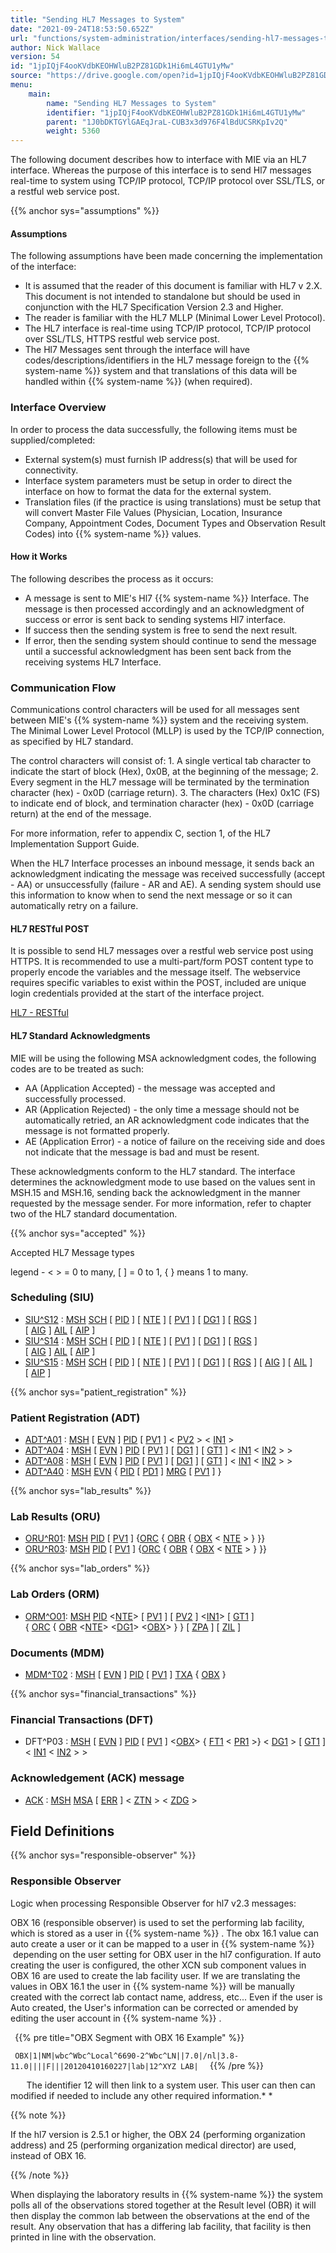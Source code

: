 ```yaml
---
title: "Sending HL7 Messages to System"
date: "2021-09-24T18:53:50.652Z"
url: "functions/system-administration/interfaces/sending-hl7-messages-to-system.html"
author: Nick Wallace
version: 54
id: "1jpIQjF4ooKVdbKEOHWluB2PZ81GDk1Hi6mL4GTU1yMw"
source: "https://drive.google.com/open?id=1jpIQjF4ooKVdbKEOHWluB2PZ81GDk1Hi6mL4GTU1yMw"
menu:
    main:
        name: "Sending HL7 Messages to System"
        identifier: "1jpIQjF4ooKVdbKEOHWluB2PZ81GDk1Hi6mL4GTU1yMw"
        parent: "1J0bDKTGYlGAEqJraL-CUB3x3d976F4lBdUCSRKpIv2Q"
        weight: 5360
---
```

The following document describes how to interface with MIE via an HL7 interface. Whereas the purpose of this interface is to send Hl7 messages real-time to system using TCP/IP protocol, TCP/IP protocol over SSL/TLS, or a restful web service post.

{{% anchor sys="assumptions" %}}

#### Assumptions

The following assumptions have been made concerning the implementation of the interface:

* It is assumed that the reader of this document is familiar with HL7 v 2.X. This document is not intended to standalone but should be used in conjunction with the HL7 Specification Version 2.3 and Higher.
* The reader is familiar with the HL7 MLLP (Minimal Lower Level Protocol).
* The HL7 interface is real-time using TCP/IP protocol, TCP/IP protocol over SSL/TLS, HTTPS restful web service post.
* The Hl7 Messages sent through the interface will have codes/descriptions/identifiers in the HL7 message foreign to the {{% system-name %}} system and that translations of this data will be handled within {{% system-name %}} (when required).

### Interface Overview

In order to process the data successfully, the following items must be supplied/completed:

* External system(s) must furnish IP address(s) that will be used for connectivity.
* Interface system parameters must be setup in order to direct the interface on how to format the data for the external system.
* Translation files (if the practice is using translations) must be setup that will convert Master File Values (Physician, Location, Insurance Company, Appointment Codes, Document Types and Observation Result Codes) into {{% system-name %}} values.

#### How it Works

The following describes the process as it occurs:

* A message is sent to MIE's Hl7 {{% system-name %}} Interface. The message is then processed accordingly and an acknowledgment of success or error is sent back to sending systems Hl7 interface.
* If success then the sending system is free to send the next result.
* If error, then the sending system should continue to send the message until a successful acknowledgment has been sent back from the receiving systems HL7 Interface.

### Communication Flow

Communications control characters will be used for all messages sent between MIE's {{% system-name %}} system and the receiving system. The Minimal Lower Level Protocol (MLLP) is used by the TCP/IP connection, as specified by HL7 standard.

The control characters will consist of: 1. A single vertical tab character to indicate the start of block (Hex), 0x0B, at the beginning of the message; 2. Every segment in the HL7 message will be terminated by the termination character (hex) - 0x0D (carriage return). 3. The characters (Hex) 0x1C (FS) to indicate end of block, and termination character (hex) - 0x0D (carriage return) at the end of the message.

For more information, refer to appendix C, section 1, of the HL7 Implementation Support Guide.

When the HL7 Interface processes an inbound message, it sends back an acknowledgment indicating the message was received successfully (accept - AA) or unsuccessfully (failure - AR and AE). A sending system should use this information to know when to send the next message or so it can automatically retry on a failure.

#### HL7 RESTful POST

It is possible to send HL7 messages over a restful web service post using HTTPS. It is recommended to use a multi-part/form POST content type to properly encode the variables and the message itself. The webservice requires specific variables to exist within the POST, included are unique login credentials provided at the start of the interface project.

[HL7 - RESTful](hl7-restful.html)

#### HL7 Standard Acknowledgments

MIE will be using the following MSA acknowledgment codes, the following codes are to be treated as such:

* AA (Application Accepted) - the message was accepted and successfully processed.
* AR (Application Rejected) - the only time a message should not be automatically retried, an AR acknowledgment code indicates that the message is not formatted properly.
* AE (Application Error) - a notice of failure on the receiving side and does not indicate that the message is bad and must be resent.

These acknowledgments conform to the HL7 standard. The interface determines the acknowledgment mode to use based on the values sent in MSH.15 and MSH.16, sending back the acknowledgment in the manner requested by the message sender. For more information, refer to chapter two of the HL7 standard documentation.

{{% anchor sys="accepted" %}}

Accepted HL7 Message types

legend - < > = 0 to many, [ ] = 0 to 1, { } means 1 to many.

### Scheduling (SIU)

* [SIU^S12](sample-hl7-messages.html) : [MSH](hl7-segment-definitions.html) [SCH](hl7-segment-definitions.html) [ [PID](hl7-segment-definitions.html) ] [ [NTE](hl7-segment-definitions.html) ] [ [PV1](hl7-segment-definitions.html) ] [ [DG1](hl7-segment-definitions.html) ] [ [RGS](hl7-segment-definitions.html) ] [ [AIG](hl7-segment-definitions.html) ] [AIL](hl7-segment-definitions.html) [ [AIP](hl7-segment-definitions.html) ]
* [SIU^S14](sample-hl7-messages.html) : [MSH](hl7-segment-definitions.html) [SCH](hl7-segment-definitions.html) [ [PID](hl7-segment-definitions.html) ] [ [NTE](hl7-segment-definitions.html) ] [ [PV1](hl7-segment-definitions.html) ] [ [DG1](hl7-segment-definitions.html) ] [ [RGS](hl7-segment-definitions.html) ] [ [AIG](hl7-segment-definitions.html) ] [AIL](hl7-segment-definitions.html) [ [AIP](hl7-segment-definitions.html) ]
* [SIU^S15](sample-hl7-messages.html) : [MSH](hl7-segment-definitions.html) [SCH](hl7-segment-definitions.html) [ [PID](hl7-segment-definitions.html) ] [ [NTE](hl7-segment-definitions.html) ] [ [PV1](hl7-segment-definitions.html) ] [ [DG1](hl7-segment-definitions.html) ] [ [RGS](hl7-segment-definitions.html) ] [ [AIG](hl7-segment-definitions.html) ] [ [AIL](hl7-segment-definitions.html) ] [ [AIP](hl7-segment-definitions.html) ]

{{% anchor sys="patient_registration" %}}

### Patient Registration (ADT)

* [ADT^A01](sample-hl7-messages.html) : [MSH](hl7-segment-definitions.html) [ [EVN](hl7-segment-definitions.html) ] [PID](hl7-segment-definitions.html) [ [PV1](hl7-segment-definitions.html) ] < [PV2](hl7-segment-definitions.html) > < [IN1](hl7-segment-definitions.html) >
* [ADT^A04](sample-hl7-messages.html) : [MSH](hl7-segment-definitions.html) [ [EVN](hl7-segment-definitions.html) ] [PID](hl7-segment-definitions.html) [ [PV1](hl7-segment-definitions.html) ] [ [DG1](hl7-segment-definitions.html) ] [ [GT1](hl7-segment-definitions.html) ] < [IN1](hl7-segment-definitions.html) < [IN2](hl7-segment-definitions.html) > >
* [ADT^A08](sample-hl7-messages.html) : [MSH](hl7-segment-definitions.html) [ [EVN](hl7-segment-definitions.html) ] [PID](hl7-segment-definitions.html) [ [PV1](hl7-segment-definitions.html) ] [ [DG1](hl7-segment-definitions.html) ] [ [GT1](hl7-segment-definitions.html) ] < [IN1](hl7-segment-definitions.html) < [IN2](hl7-segment-definitions.html) > >
* [ADT^A40](sample-hl7-messages.html) : [MSH](hl7-segment-definitions.html) [EVN](hl7-segment-definitions.html) { [PID](hl7-segment-definitions.html) [ [PD1](hl7-segment-definitions.html) ] [MRG](hl7-segment-definitions.html) [ [PV1](hl7-segment-definitions.html) ] }

{{% anchor sys="lab_results" %}}

### Lab Results (ORU)

* [ORU^R01](sample-hl7-messages.html): [MSH](hl7-segment-definitions.html) [PID](hl7-segment-definitions.html) [ [PV1](hl7-segment-definitions.html) ] {[ORC](hl7-segment-definitions.html) { [OBR](hl7-segment-definitions.html) { [OBX](hl7-segment-definitions.html) < [NTE](hl7-segment-definitions.html) > } }}
* [ORU^R03](sample-hl7-messages.html): [MSH](hl7-segment-definitions.html) [PID](hl7-segment-definitions.html) [ [PV1](hl7-segment-definitions.html) ] {[ORC](hl7-segment-definitions.html) { [OBR](hl7-segment-definitions.html) { [OBX](hl7-segment-definitions.html) < [NTE](hl7-segment-definitions.html) > } }}

{{% anchor sys="lab_orders" %}}

### Lab Orders (ORM)

* [ORM^O01](sample-hl7-messages.html): [MSH](hl7-segment-definitions.html) [PID](hl7-segment-definitions.html) <[NTE](hl7-segment-definitions.html)> [ [PV1](hl7-segment-definitions.html) ] [ [PV2](hl7-segment-definitions.html) ] <[IN1](hl7-segment-definitions.html)> [ [GT1](hl7-segment-definitions.html) ] { [ORC](hl7-segment-definitions.html) { [OBR](hl7-segment-definitions.html) <[NTE](hl7-segment-definitions.html)> <[DG1](hl7-segment-definitions.html)> <[OBX](hl7-segment-definitions.html)> } } [ [ZPA](hl7-segment-definitions.html) ] [ [ZIL](hl7-segment-definitions.html) ]

### Documents (MDM)

* [MDM^T02](sample-hl7-messages.html) : [MSH](hl7-segment-definitions.html) [ [EVN](hl7-segment-definitions.html) ] [PID](hl7-segment-definitions.html) [ [PV1](hl7-segment-definitions.html) ] [TXA](hl7-segment-definitions.html) { [OBX](hl7-segment-definitions.html) }

{{% anchor sys="financial_transactions" %}}

### Financial Transactions (DFT)

* DFT^P03 : [MSH](hl7-segment-definitions.html) [ [EVN](hl7-segment-definitions.html) ] [PID](hl7-segment-definitions.html) [ [PV1](hl7-segment-definitions.html) ] <[OBX](hl7-segment-definitions.html)> { [FT1](hl7-segment-definitions.html) < [PR1](hl7-segment-definitions.html) >} < [DG1](hl7-segment-definitions.html) > [ [GT1](hl7-segment-definitions.html) ] < [IN1](hl7-segment-definitions.html) < [IN2](hl7-segment-definitions.html) > >

### Acknowledgement (ACK) message

* [ACK](sample-hl7-messages.html) : [MSH](hl7-segment-definitions.html) [MSA](hl7-segment-definitions.html) [ [ERR](hl7-segment-definitions.html) ] < [ZTN](hl7-segment-definitions.html) > < [ZDG](hl7-segment-definitions.html) >

## Field Definitions

{{% anchor sys="responsible-observer" %}}

### Responsible Observer

Logic when processing Responsible Observer for hl7 v2.3 messages:

OBX 16 (responsible observer) is used to set the performing lab facility, which is stored as a user in {{% system-name %}} . The obx 16.1 value can auto create a user or it can be mapped to a user in {{% system-name %}}  depending on the user setting for OBX user in the hl7 configuration. If auto creating the user is configured, the other XCN sub component values in OBX 16 are used to create the lab facility user. If we are translating the values in OBX 16.1 the user in {{% system-name %}} will be manually created with the correct lab contact name, address, etc... Even if the user is Auto created, the User's information can be corrected or amended by editing the user account in {{% system-name %}} .



` `{{% pre title="OBX Segment with OBX 16 Example" %}}

`  OBX|1|NM|wbc^Wbc^Local^6690-2^Wbc^LN||7.0|/nl|3.8-11.0||||F|||20120410160227|lab|12^XYZ LAB| 
`
` `{{% /pre %}}


`  
`
The identifier 12 will then link to a system user. This user can then can modified if needed to include any other required information.* *

{{% note %}}

If the hl7 version is 2.5.1 or higher, the OBX 24 (performing organization address) and 25 (performing organization medical director) are used, instead of OBX 16.

{{% /note %}}


When displaying the laboratory results in {{% system-name %}} the system polls all of the observations stored together at the Result level (OBR) it will then display the common lab between the observations at the end of the result. Any observation that has a differing lab facility, that facility is then printed in line with the observation.


